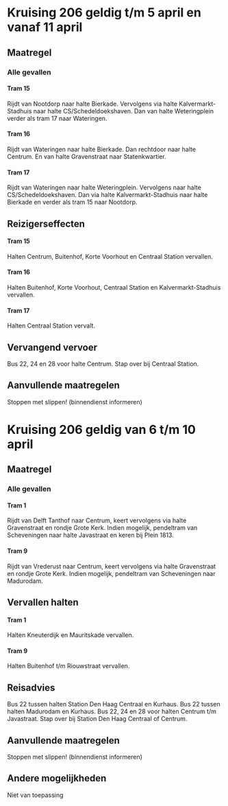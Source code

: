 # Kruising 206 geldig t/m 5 april en vanaf 11 april
## Maatregel
### Alle gevallen

#### Tram 15
Rijdt van Nootdorp naar halte Bierkade. Vervolgens via halte Kalvermarkt-Stadhuis naar halte CS/Schedeldoekshaven. Dan van halte Weteringplein verder als tram 17 naar Wateringen.

#### Tram 16
Rijdt van Wateringen naar halte Bierkade. Dan rechtdoor naar halte Centrum. En van halte Gravenstraat naar Statenkwartier.

#### Tram 17
Rijdt van Wateringen naar halte Weteringplein. Vervolgens naar halte CS/Schedeldoekshaven. Dan via halte Kalvermarkt-Stadhuis naar halte Bierkade en verder als tram 15 naar Nootdorp.

## Reizigerseffecten

#### Tram 15
Halten Centrum, Buitenhof, Korte Voorhout en Centraal Station vervallen.

#### Tram 16
Halten Buitenhof, Korte Voorhout, Centraal Station en Kalvermarkt-Stadhuis vervallen.

#### Tram 17
Halten Centraal Station vervalt.

## Vervangend vervoer
Bus 22, 24 en 28 voor halte Centrum. Stap over bij Centraal Station.

## Aanvullende maatregelen
Stoppen met  slippen! (binnendienst informeren)

# Kruising 206 geldig van 6 t/m 10 april 
## Maatregel
### Alle gevallen

#### Tram 1
Rijdt van Delft Tanthof naar Centrum, keert vervolgens via halte Gravenstraat en rondje Grote Kerk.
Indien mogelijk, pendeltram van Scheveningen naar halte Javastraat en keren bij Plein 1813.

#### Tram 9
Rijdt van Vrederust naar Centrum, keert vervolgens via halte Gravenstraat en rondje Grote Kerk.
Indien mogelijk, pendeltram van Scheveningen naar Madurodam.

## Vervallen halten

#### Tram 1
Halten Kneuterdijk en Mauritskade vervallen.

#### Tram 9
Halten Buitenhof t/m Riouwstraat vervallen.

## Reisadvies
Bus 22 tussen halten Station Den Haag Centraal en Kurhaus.
Bus 22 tussen halten Madurodam en Kurhaus.
Bus 22, 24 en 28 voor halten Centrum t/m Javastraat. Stap over bij Station Den Haag Centraal of Centrum.

## Aanvullende maatregelen
Stoppen met  slippen! (binnendienst informeren)

## Andere mogelijkheden
Niet van toepassing
